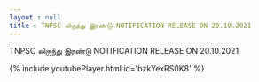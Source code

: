 ```yaml
---
layout : null
title : TNPSC லிருந்து இரண்டு NOTIFICATION RELEASE ON 20.10.2021
---
```


TNPSC லிருந்து இரண்டு NOTIFICATION RELEASE ON 20.10.2021



{% include youtubePlayer.html id='bzkYexRS0K8' %}
